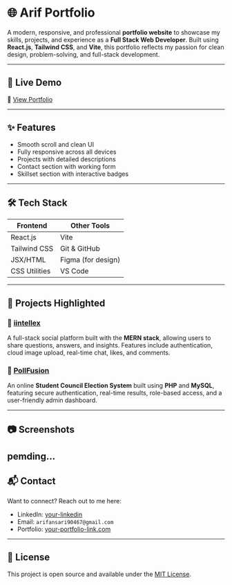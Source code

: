 # 🌐 Arif Portfolio

A modern, responsive, and professional **portfolio website** to showcase my skills, projects, and experience as a **Full Stack Web Developer**. Built using **React.js**, **Tailwind CSS**, and **Vite**, this portfolio reflects my passion for clean design, problem-solving, and full-stack development.

---

## 🚀 Live Demo

🔗 [View Portfolio](https://your-portfolio-link.com)

---

## ✨ Features

- Smooth scroll and clean UI
- Fully responsive across all devices
- Projects with detailed descriptions
- Contact section with working form
- Skillset section with interactive badges

---

## 🛠️ Tech Stack

| Frontend        | Other Tools        |
|-----------------|--------------------|
| React.js        | Vite               |
| Tailwind CSS    | Git & GitHub       |
| JSX/HTML        | Figma (for design) |
| CSS Utilities   | VS Code            |

---

## 📁 Projects Highlighted

### 📌 [iintellex](https://github.com/yourUsername/iintellex)
A full-stack social platform built with the **MERN stack**, allowing users to share questions, answers, and insights. Features include authentication, cloud image upload, real-time chat, likes, and comments.

### 📌 [PollFusion](https://github.com/yourUsername/pollfusion)
An online **Student Council Election System** built using **PHP** and **MySQL**, featuring secure authentication, real-time results, role-based access, and a user-friendly admin dashboard.

---

## 📷 Screenshots

pemding...
---

## 📬 Contact

Want to connect? Reach out to me here:

- LinkedIn: [your-linkedin](https://www.linkedin.com/in/md-arif-ansari-fullstack/)
- Email: `arifansari90467@gmail.com`
- Portfolio: [your-portfolio-link.com](https://your-portfolio-link.com)

---

## 📄 License

This project is open source and available under the [MIT License](LICENSE).
